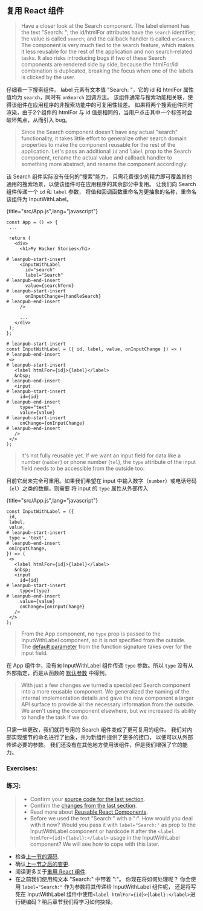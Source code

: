 ## 复用 React 组件

> Have a closer look at the Search component. The label element has the text "Search: "; the id/htmlFor attributes have the `search` identifier; the value is called `search`; and the callback handler is called `onSearch`. The component is very much tied to the search feature, which makes it less reusable for the rest of the application and non search-related tasks. It also risks introducing bugs if two of these Search components are rendered side by side, because the htmlFor/id combination is duplicated, breaking the focus when one of the labels is clicked by the user.

仔细看一下搜索组件。
label 元素有文本值 "Search: "，它的 id 和 htmlFor 属性值均为 `search`，同时有 `onSearch` 回调方法。
该组件通常与搜索功能相关联，使得该组件在应用程序的非搜索功能中的可复用性较差。
如果将两个搜索组件同时渲染，由于2个组件的 htmlFor 与 id 值是相同的，当用户点击其中一个标签时会破坏焦点，从而引入 bug。

> Since the Search component doesn't have any actual "search" functionality, 
it takes little effort to generalize other search domain properties to make the component reusable for the rest of the application. 
Let's pass an additional `id` and `label` prop to the Search component, 
rename the actual value and callback handler to something more abstract, and rename the component accordingly:

该 Search 组件实际没有任何的"搜索"能力，
只需花费很少的精力即可覆盖其他通用的搜索场景，以使该组件可在应用程序的其余部分中复用。
让我们向 Search 组件传递一个 `id` 和 `label` 参数，
将值和回调函数重命名为更抽象的名称，重命名该组件为 InputWithLabel。

{title="src/App.js",lang="javascript"}
~~~~~~~
const App = () => {
 ...

 return (
   <div>
     <h1>My Hacker Stories</h1>

# leanpub-start-insert
     <InputWithLabel
       id="search"
       label="Search"
# leanpub-end-insert
       value={searchTerm}
# leanpub-start-insert
       onInputChange={handleSearch}
# leanpub-end-insert
     />

     ...
   </div>
 );
};

# leanpub-start-insert
const InputWithLabel = ({ id, label, value, onInputChange }) => (
# leanpub-end-insert
 <>
# leanpub-start-insert
   <label htmlFor={id}>{label}</label>
   &nbsp;
# leanpub-end-insert
   <input
# leanpub-start-insert
     id={id}
# leanpub-end-insert
     type="text"
     value={value}
# leanpub-start-insert
     onChange={onInputChange}
# leanpub-end-insert
   />
 </>
);
~~~~~~~

> It's not fully reusable yet. If we want an input field for data like a number (`number`) or phone number (`tel`), the `type` attribute of the input field needs to be accessible from the outside too:

目前它尚未完全可重用。如果我们希望在 input 中输入数字（`number`）或电话号码（`el`）之类的数据，则需要
将 input 的 `type` 属性从外部传入

{title="src/App.js",lang="javascript"}
~~~~~~~
const InputWithLabel = ({
 id,
 label,
 value,
# leanpub-start-insert
 type = 'text',
# leanpub-end-insert
 onInputChange,
}) => (
 <>
   <label htmlFor={id}>{label}</label>
   &nbsp;
   <input
     id={id}
# leanpub-start-insert
     type={type}
# leanpub-end-insert
     value={value}
     onChange={onInputChange}
   />
 </>
);
~~~~~~~

> From the App component, no `type` prop is passed to the InputWithLabel component,
so it is not specified from the outside. The 
[default parameter](https://developer.mozilla.org/en-US/docs/Web/JavaScript/Reference/Functions/Default_parameters)
from the function signature takes over for the input field.

在 App 组件中，没有向 InputWithLabel 组件传递 `type` 参数。所以 `type` 没有从外部指定，而是从函数的
[默认参数](https://developer.mozilla.org/en-US/docs/Web/JavaScript/Reference/Functions/Default_parameters)
中得到。


> With just a few changes we turned a specialized Search component into a more reusable component. 
We generalized the naming of the internal implementation details and gave the new component a larger API surface to provide all the necessary information from the outside.
 We aren't using the component elsewhere, but we increased its ability to handle the task if we do.

只需一些更改，我们就将专用的 Search 组件变成了更可复用的组件。
我们对内部实现细节的命名进行了抽象，并为新组件提供了更多的接口，
以便可以从外部传递必要的参数。 
我们还没有在其他地方使用该组件，但是我们增强了它的能力。


### Exercises:

### 练习:

> * Confirm your [source code for the last section](https://codesandbox.io/s/github/the-road-to-learn-react/hacker-stories/tree/hs/Reusable-React-Component).
> * Confirm the [changes from the last section](https://github.com/the-road-to-learn-react/hacker-stories/compare/hs/React-Fragments...hs/Reusable-React-Component?expand=1).
> * Read more about [Reusable React Components](https://www.robinwieruch.de/react-reusable-components).
> * Before we used the text "Search:" with a ":". How would you deal with it now? 
 Would you pass it with `label="Search:"` as prop to the InputWithLabel component or hardcode it after the `<label htmlFor={id}>{label}:</label>` usage in the InputWithLabel component? We will see how to cope with this later.


* 检查[上一节的源码](https://codesandbox.io/s/github/the-road-to-learn-react/hacker-stories/tree/hs/Reusable-React-Component).
* 确认[上一节之后的变更](https://github.com/the-road-to-learn-react/hacker-stories/compare/hs/React-Fragments...hs/Reusable-React-Component?expand=1).
* 阅读更多关于[重用 React 组件](https://www.robinwieruch.de/react-reusable-components).
* 在之前我们使用纯文本 "Search:" 中带着 ":"。 你现在将如何处理呢？
 你会使用 `label="Search:"` 作为参数将其传递给 InputWithLabel 组件呢，
 还是将写死在 InputWithLabel 组件中使用`<label htmlFor={id}>{label}:</label>`进行硬编码？稍后章节我们将学习如何抉择。